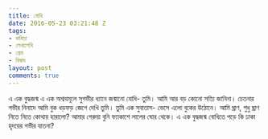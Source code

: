 ```yaml
---
title: বোধি
date: 2016-05-23 03:21:48 Z
tags:
- কবিতা
- লেখালেখি
- প্রেম
- বিষাদ
layout: post
comments: true
---
```


এ এক বুদ্ধজন্ম
এ এক অশ্বত্থমূলে সুগভীর ধ্যানে জন্মানো বোধি-
তুমি।
আমি আর বড় কোনো সত্যি জানিনা।
চেতনার গভীর নিনাদে
আমি বুক ধড়ফড় জেগে দেখি
তুমি।
তুমি এক সুবাতাস-
ভেসে এলো বুকের উঠোনে।
আমি ঘ্রাণ, শুধু ঘ্রাণ
নিতে নিতে কোথায় হারালো?
আমার গেরুয়া বুনি ফ্যাকাশে লালের ঘোর থেকে।
এ এক বুদ্ধজন্ম
বোধিতে পড়ে কি ঢাকা
হৃদয়ের গভীর যাতনা?